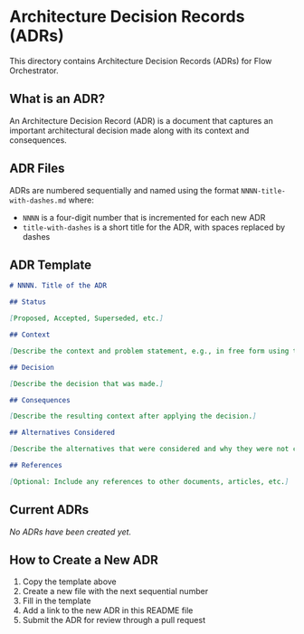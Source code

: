 # Architecture Decision Records (ADRs)

This directory contains Architecture Decision Records (ADRs) for Flow Orchestrator.

## What is an ADR?

An Architecture Decision Record (ADR) is a document that captures an important architectural decision made along with its context and consequences.

## ADR Files

ADRs are numbered sequentially and named using the format `NNNN-title-with-dashes.md` where:
- `NNNN` is a four-digit number that is incremented for each new ADR
- `title-with-dashes` is a short title for the ADR, with spaces replaced by dashes

## ADR Template

```markdown
# NNNN. Title of the ADR

## Status

[Proposed, Accepted, Superseded, etc.]

## Context

[Describe the context and problem statement, e.g., in free form using two to three sentences or bullet points.]

## Decision

[Describe the decision that was made.]

## Consequences

[Describe the resulting context after applying the decision.]

## Alternatives Considered

[Describe the alternatives that were considered and why they were not chosen.]

## References

[Optional: Include any references to other documents, articles, etc.]
```

## Current ADRs

*No ADRs have been created yet.*

## How to Create a New ADR

1. Copy the template above
2. Create a new file with the next sequential number
3. Fill in the template
4. Add a link to the new ADR in this README file
5. Submit the ADR for review through a pull request 